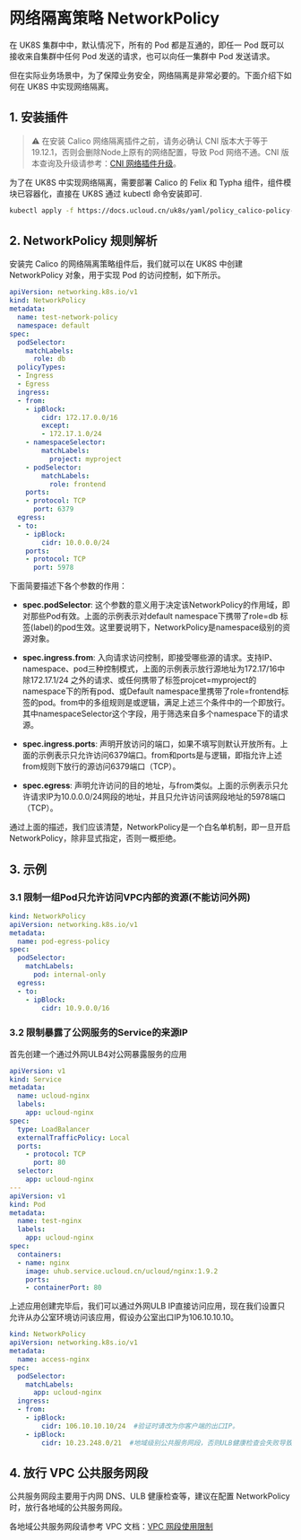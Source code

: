 # 网络隔离策略 NetworkPolicy

在 UK8S 集群中中，默认情况下，所有的 Pod 都是互通的，即任一 Pod 既可以接收来自集群中任何 Pod 发送的请求，也可以向任一集群中 Pod 发送请求。

但在实际业务场景中，为了保障业务安全，网络隔离是非常必要的。下面介绍下如何在 UK8S 中实现网络隔离。

## 1. 安装插件

> ⚠️ 在安装 Calico 网络隔离插件之前，请务必确认 CNI 版本大于等于 19.12.1，否则会删除Node上原有的网络配置，导致 Pod 网络不通。CNI
> 版本查询及升级请参考：[CNI 网络插件升级](/uk8s/network/cni_update)。

为了在 UK8S 中实现网络隔离，需要部署 Calico 的 Felix 和 Typha 组件，组件模块已容器化，直接在 UK8S 通过 kubectl 命令安装即可.

```bash
kubectl apply -f https://docs.ucloud.cn/uk8s/yaml/policy_calico-policy-only.yaml
```

## 2. NetworkPolicy 规则解析

安装完 Calico 的网络隔离策略组件后，我们就可以在 UK8S 中创建 NetworkPolicy 对象，用于实现 Pod 的访问控制，如下所示。

```yaml
apiVersion: networking.k8s.io/v1
kind: NetworkPolicy
metadata:
  name: test-network-policy
  namespace: default
spec:
  podSelector:
    matchLabels:
      role: db
  policyTypes:
  - Ingress
  - Egress
  ingress:
  - from:
    - ipBlock:
        cidr: 172.17.0.0/16
        except:
        - 172.17.1.0/24
    - namespaceSelector:
        matchLabels:
          project: myproject
    - podSelector:
        matchLabels:
          role: frontend
    ports:
    - protocol: TCP
      port: 6379
  egress:
  - to:
    - ipBlock:
        cidr: 10.0.0.0/24
    ports:
    - protocol: TCP
      port: 5978
```

下面简要描述下各个参数的作用：

- **spec.podSelector**: 这个参数的意义用于决定该NetworkPolicy的作用域，即对那些Pod有效。上面的示例表示对default namespace下携带了role=db
  标签(label)的pod生效。这里要说明下，NetworkPolicy是namespace级别的资源对象。

- **spec.ingress.from**:
  入向请求访问控制，即接受哪些源的请求。支持IP、namespace、pod三种控制模式，上面的示例表示放行源地址为172.17/16中除172.17.1/24
  之外的请求、或任何携带了标签projcet=myproject的namespace下的所有pod、或Default
  namespace里携带了role=frontend标签的pod。from中的多组规则是或逻辑，满足上述三个条件中的一个即放行。
  其中namespaceSelector这个字段，用于筛选来自多个namespace下的请求源。

- **spec.ingress.ports**:
  声明开放访问的端口，如果不填写则默认开放所有。上面的示例表示只允许访问6379端口。from和ports是与逻辑，即指允许上述from规则下放行的源访问6379端口（TCP）。

- **spec.egress**: 声明允许访问的目的地址，与from类似。上面的示例表示只允许请求IP为10.0.0.0/24网段的地址，并且只允许访问该网段地址的5978端口（TCP）。

通过上面的描述，我们应该清楚，NetworkPolicy是一个白名单机制，即一旦开启NetworkPolicy，除非显式指定，否则一概拒绝。

## 3. 示例

### 3.1 限制一组Pod只允许访问VPC内部的资源(不能访问外网)

```yaml
kind: NetworkPolicy
apiVersion: networking.k8s.io/v1
metadata:
  name: pod-egress-policy
spec:
  podSelector:
    matchLabels:
      pod: internal-only
  egress:
  - to:
    - ipBlock:
        cidr: 10.9.0.0/16
```

### 3.2 限制暴露了公网服务的Service的来源IP

首先创建一个通过外网ULB4对公网暴露服务的应用

```yaml
apiVersion: v1
kind: Service
metadata: 
  name: ucloud-nginx
  labels:
    app: ucloud-nginx
spec: 
  type: LoadBalancer
  externalTrafficPolicy: Local
  ports: 
    - protocol: TCP
      port: 80
  selector:
    app: ucloud-nginx
---
apiVersion: v1
kind: Pod
metadata:
  name: test-nginx
  labels:
    app: ucloud-nginx
spec:
  containers:
  - name: nginx
    image: uhub.service.ucloud.cn/ucloud/nginx:1.9.2
    ports:
    - containerPort: 80
```

上述应用创建完毕后，我们可以通过外网ULB IP直接访问应用，现在我们设置只允许从办公室环境访问该应用，假设办公室出口IP为106.10.10.10。

```yaml
kind: NetworkPolicy
apiVersion: networking.k8s.io/v1
metadata:
  name: access-nginx
spec:
  podSelector:
    matchLabels:
      app: ucloud-nginx
  ingress:
  - from:
    - ipBlock:
        cidr: 106.10.10.10/24  #验证时请改为你客户端的出口IP。
    - ipBlock:
        cidr: 10.23.248.0/21  #地域级别公共服务网段，否则ULB健康检查会失败导致隔离策略不生效，详见下文
```

## 4. 放行 VPC 公共服务网段

公共服务网段主要用于内网 DNS、ULB 健康检查等，建议在配置 NetworkPolicy 时，放行各地域的公共服务网段。

各地域公共服务网段请参考 VPC 文档：[VPC 网段使用限制](/vpc/limit)
